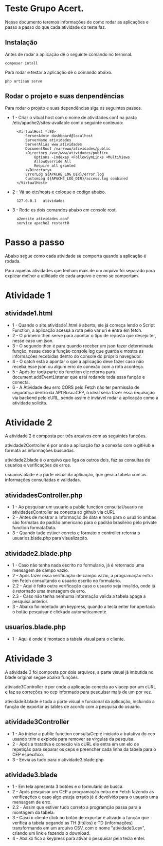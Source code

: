 # Teste Grupo Acert.

Nesse documento teremos informações de como rodar as aplicações e passo a passo do que cada atividade do teste faz.

## Instalação

Antes de rodar a aplicação dê o seguinte comando no terminal.

	composer intall

Para rodar e testar a aplicação dê o comando abaixo.

	php artisan serve

## Rodar o projeto e suas denpendências

Para rodar o projeto e suas dependências siga os seguintes passos.

- 1 - Criar o vitual host com o nome de atividades.conf na pasta /etc/apache2/sites-available com o seguinte conteudo:

		<VirtualHost *:80>
			ServerAdmin dashboard@localhost
			ServerName atividades
			ServerAlias www.atividades
			DocumentRoot /var/www/atividades/public
			<Directory /var/www/atividades/public>
				Options -Indexes +FollowSymLinks +MultiViews
				AllowOverride All
				Require all granted
			</Directory>
			ErrorLog ${APACHE_LOG_DIR}/error.log
			CustomLog ${APACHE_LOG_DIR}/access.log combined
		</VirtualHost>

- 2 - Vá ao etc/hosts e coloque o codigo abaixo.

		127.0.0.1	atividades

- 3 - Rode os dois comandos abaixo em console root.

		a2ensite atividades.conf
		service apache2 restart0

# Passo a passo
Abaixo segue como cada atividade se comporta quando a aplicação é rodada.

Para aquelas atividades que tenham mais de um arquivo foi separado para explicar melhor a utilidade de cada arquivo e como se comportam.

# Atividade 1
## atividade1.html
- 1 - Quando o site atividade1.html é aberto, ele já começa lendo o Script Function, a aplicação acessa a rota pelo var uri e entra em fetch.
- 2 - O primeiro then serve para apontar o tipo de reposta que desejo ter, nesse caso um json.
- 3 - O segundo then é para quando receber um json fazer determinada função, nesse caso a função console log que guarda e mostra as informações recebidas dentro do console do próprio navegador.
- 4 - O catch está a apontar o que a aplicação deve fazer caso não receba esse json ou algum erro de conexão com a rota aconteça.
- 5 - Após ler toda parte do function ele retorna para document.addEventListener que está rodando toda essa função e conecta.
- 6 - A Atividade deu erro CORS pelo Fetch não ter permissão de segurança dentro da API BuscaCEP, o ideal seria fazer essa requisição via backend pelo cURL, sendo assim é inviavel rodar a aplicação como a atividade solicita.

# Atividade 2
A atividade 2 é composta por três arquivos com as seguintes funções.

atividade2Controller é por onde a aplicação faz a conexão com o gitHub e formata as informações buscadas.

atividade2.blade é o arquivo que liga os outros dois, faz as consultas de usuarios e verificações de erros.

usuarios.blade é a parte visual da aplicação, que gera a tabela com as informações consultadas e validadas.

## atividadesController.php

- 1 - Ao pesquisar um usuario a public function consultaUsuario no atividadesController se conecta ao github via cURL
- 2 - Antes de mostrar a informação de data e hora para o usuario ambas são formatas do padrão americano para o padrão brasileiro pelo private function formataData.
- 3 - Quando tudo estiver correto e formato o controller retorna o usuarios.blade.php para visualização.

## atividade2.blade.php

- 1 - Caso não tenha nada escrito no formulario, já é retornado uma mensagem de campo vazio.
- 2 - Após fazer essa verificação de campo vazio, a programação entra em Fetch consultando o usuario escrito no formulario.
- 2.2 - Aqui é feito outra verificação caso o usuario seja invalido, onde já é retornado uma mensagem de erro.
- 2.3 - Caso não tenha nenhuma informação valida a tabela apaga a pesquisa anterior.
- 3 - Abaixo foi montado um keypress, quando a tecla enter for apertada o botão pesquisar é clickado automaticamente.

## usuarios.blade.php

- 1 - Aqui é onde é montado a tabela visual para o cliente.

# Atividade 3
A atividade 3 foi composta por dois arquivos, a parte visual já imbutida no blade original segue abaixo funções.

ativiade3Controller é por onde a aplicação conecta ao viacep por um cURL e faz as correções no cep informado para pesquisar mais de um por vez.

atividade3.blade é toda a parte visual e funcional da aplicação, incluindo a função de exportar as tables de acordo com a pesquisa do usuario.

## atividade3Controller

- 1 - Ao iniciar a public function consultaCep é iniciado a tratativa do cep usando trim e explode para remover as virgulas da pesquisa.
- 2 - Após a tratativa e conexão via cURL ele entra em um elo de repetição para separar os ceps e preencher cada linha da tabela para o CEP especifico.
- 3 - Envia as tudo para o atividade3.blade.php

## atividade3.blade

- 1 - Em tela apresenta 3 botões e o formulário de busca.
- 2 - Após pesquisar um CEP a programação entra em Fetch fazendo as verificações e caso algo esteja errado já é devolvido para o usuario uma mensagem de erro.
- 2.2 - Assim que estiver tudo correto a programção passa para a montagem da tabela.
- 3 - Caso o cliente click no botão de exportar é ativado a função que verifica a tabela pegando as TH (titúlos) e TD (informações) transformando em um arquivo CSV, com o nome "atividade3.csv", criando um link e fazendo o download.
- 4 - Abaixo fica a keypress para ativar o pesquisar pela tecla enter.
